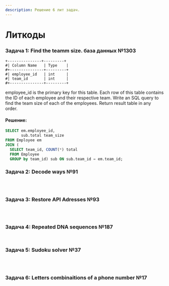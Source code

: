 ```yaml
---
description: Решение 6 лит задач.
---
```


# Литкоды

### Задача 1: Find the teamm size. база данных №1303

```
+---------------+---------+
#| Column Name   | Type    |
#+---------------+---------+
#| employee_id   | int     |
#| team_id       | int     |
#+---------------+---------+
```

employee\_id is the primary key for this table. Each row of this table contains the ID of each employee and their respective team. Write an SQL query to find the team size of each of the employees. Return result table in any order.

#### Решение:

```sql
SELECT em.employee_id,
       sub.total team_size
FROM Employee em
JOIN (
  SELECT team_id, COUNT(*) total
  FROM Employee
  GROUP by team_id) sub ON sub.team_id = em.team_id;
```

### Задача 2: Decode ways №91

<figure><img src="../.gitbook/assets/image (19).png" alt=""><figcaption></figcaption></figure>

<figure><img src="../.gitbook/assets/image (14).png" alt=""><figcaption></figcaption></figure>

<figure><img src="../.gitbook/assets/image (4).png" alt=""><figcaption></figcaption></figure>

### Задача 3: Restore API Adresses №93

<figure><img src="../.gitbook/assets/image (3).png" alt=""><figcaption></figcaption></figure>

<figure><img src="../.gitbook/assets/image (6).png" alt=""><figcaption></figcaption></figure>

<figure><img src="../.gitbook/assets/image (18).png" alt=""><figcaption></figcaption></figure>

### Задача 4: Repeated DNA sequences №187

<figure><img src="../.gitbook/assets/image (7).png" alt=""><figcaption></figcaption></figure>

<figure><img src="../.gitbook/assets/image (17).png" alt=""><figcaption></figcaption></figure>

### Задача 5: Sudoku solver №37

<figure><img src="../.gitbook/assets/image (16).png" alt=""><figcaption></figcaption></figure>

<figure><img src="../.gitbook/assets/image (15).png" alt=""><figcaption></figcaption></figure>

<figure><img src="../.gitbook/assets/image (2).png" alt=""><figcaption></figcaption></figure>

### Задача 6: Letters combinaitions of a phone number №17

<figure><img src="../.gitbook/assets/image (20).png" alt=""><figcaption></figcaption></figure>

<figure><img src="../.gitbook/assets/image.png" alt=""><figcaption></figcaption></figure>
